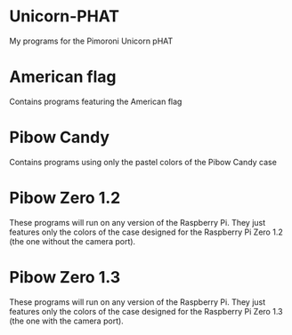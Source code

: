 # Unicorn-PHAT
My programs for the Pimoroni Unicorn pHAT

# American flag
Contains programs featuring the American flag

# Pibow Candy 
Contains programs using only the pastel colors of the Pibow Candy case

# Pibow Zero 1.2
These programs will run on any version of the Raspberry Pi. They just features only the colors of the case designed for the Raspberry Pi Zero 1.2 (the one without the camera port).

# Pibow Zero 1.3
These programs will run on any version of the Raspberry Pi. They just features only the colors of the case designed for the Raspberry Pi Zero 1.3 (the one with the camera port).

